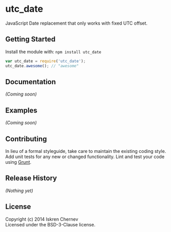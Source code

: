 # utc_date

JavaScript Date replacement that only works with fixed UTC offset.

## Getting Started
Install the module with: `npm install utc_date`

```javascript
var utc_date = require('utc_date');
utc_date.awesome(); // "awesome"
```

## Documentation
_(Coming soon)_

## Examples
_(Coming soon)_

## Contributing
In lieu of a formal styleguide, take care to maintain the existing coding style. Add unit tests for any new or changed functionality. Lint and test your code using [Grunt](http://gruntjs.com/).

## Release History
_(Nothing yet)_

## License
Copyright (c) 2014 Iskren Chernev  
Licensed under the BSD-3-Clause license.
